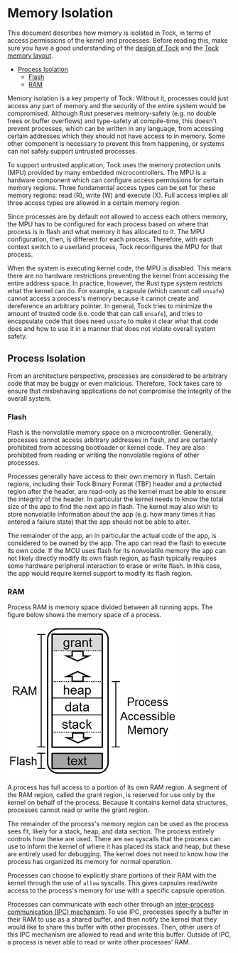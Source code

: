 Memory Isolation
=============

This document describes how memory is isolated in Tock, in terms of access
permissions of the kernel and processes.  Before reading this, make sure you
have a good understanding of the [design of Tock](Design.md) and the [Tock
memory layout](Memory_Layout.md).

<!-- npm i -g markdown-toc; markdown-toc -i Memory_Isolation.md -->

<!-- toc -->

- [Process Isolation](#process-isolation)
  * [Flash](#flash)
  * [RAM](#ram)

<!-- tocstop -->

Memory isolation is a key property of Tock. Without it, processes could just
access any part of memory and the security of the entire system would be
compromised. Although Rust preserves memory-safety (e.g. no double frees or
buffer overflows) and type-safety at compile-time, this doesn't prevent
processes, which can be written in any language, from accessing certain
addresses which they should not have access to in memory. Some other component
is necessary to prevent this from happening, or systems can not safely support
untrusted processes.

To support untrusted application, Tock uses the memory protection units (MPU)
provided by many embedded microcontrollers. The MPU is a hardware component
which can configure access permissions for certain memory regions. Three
fundamental access types can be set for these memory regions: read (R), write
(W) and execute (X). Full access implies all three access types are allowed in a
certain memory region.

Since processes are by default not allowed to access each others memory, the MPU
has to be configured for each process based on where that process is in flash
and what memory it has allocated to it. The MPU configuration, then, is
different for each process. Therefore, with each context switch to a userland
process, Tock reconfigures the MPU for that process.

When the system is executing kernel code, the MPU is disabled. This means there
are no hardware restrictions preventing the kernel from accessing the entire
address space. In practice, however, the Rust type system restricts what the
kernel can do. For example, a capsule (which cannot call `unsafe`) cannot access
a process's memory because it cannot create and dereference an arbitrary
pointer. In general, Tock tries to minimize the amount of trusted code (i.e.
code that can call `unsafe`), and tries to encapsulate code that does need
`unsafe` to make it clear what that code does and how to use it in a manner that
does not violate overall system safety.


## Process Isolation

From an architecture perspective, processes are considered to be arbitrary code
that may be buggy or even malicious. Therefore, Tock takes care to ensure that
misbehaving applications do not compromise the integrity of the overall system.

### Flash

Flash is the nonvolatile memory space on a microcontroller. Generally, processes
cannot access arbitrary addresses in flash, and are certainly prohibited from
accessing bootloader or kernel code. They are also prohibited from reading or
writing the nonvolatile regions of other processes.

Processes generally have access to their own memory in flash. Certain regions,
including their Tock Binary Format (TBF) header and a protected region after the
header, are read-only as the kernel must be able to ensure the integrity of the
header. In particular the kernel needs to know the total size of the app to find
the next app in flash. The kernel may also wish to store nonvolatile information
about the app (e.g. how many times it has entered a failure state) that the app
should not be able to alter.

The remainder of the app, an in particular the actual code of the app, is
considered to be owned by the app. The app can read the flash to execute its own
code. If the MCU uses flash for its nonvolatile memory the app can not likely
directly modify its own flash region, as flash typically requires some hardware
peripheral interaction to erase or write flash. In this case, the app would
require kernel support to modify its flash region.


### RAM

Process RAM is memory space divided between all running apps. The figure below
shows the memory space of a process.

![Process' RAM](processram.png)

A process has full access to a portion of its own RAM region. A segment of the
RAM region, called the grant region, is reserved for use only by the kernel on
behalf of the process. Because it contains kernel data structures, processes
cannot read or write the grant region.

The remainder of the process's memory region can be used as the process sees
fit, likely for a stack, heap, and data section. The process entirely controls
how these are used. There are `mem` syscalls that the process can use to inform
the kernel of where it has placed its stack and heap, but these are entirely
used for debugging. The kernel does not need to know how the process has
organized its memory for normal operation.

Processes can choose to explicitly share portions of their RAM with the kernel
through the use of `allow` syscalls. This gives capsules read/write access to
the process's memory for use with a specific capsule operation.

Processes can communicate with each other through an [inter-process
communication (IPC) mechanism](tutorials/05_ipc.md). To use IPC, processes
specify a buffer in their RAM to use as a shared buffer, and then notify the
kernel that they would like to share this buffer with other processes. Then,
other users of this IPC mechanism are allowed to read and write this buffer.
Outside of IPC, a process is never able to read or write other processes' RAM.
